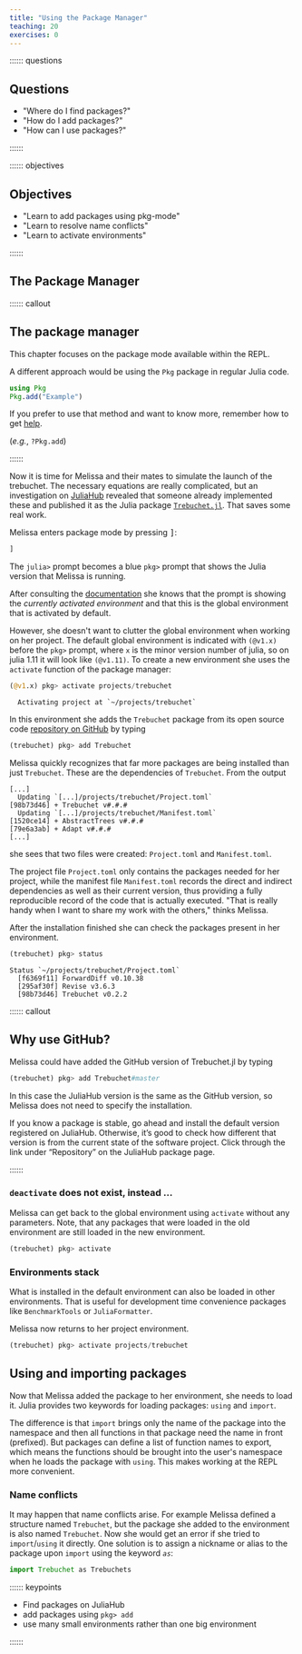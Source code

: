 ```yaml
---
title: "Using the Package Manager"
teaching: 20
exercises: 0
---
```


:::::: questions

## Questions

  - "Where do I find packages?"
  - "How do I add packages?"
  - "How can I use packages?"

::::::

:::::: objectives

## Objectives

  - "Learn to add packages using pkg-mode"
  - "Learn to resolve name conflicts"
  - "Learn to activate environments"

::::::

## The Package Manager

:::::: callout

## The package manager

This chapter focuses on the package mode available within the REPL.

A different approach would be using the `Pkg` package in regular Julia code.

```julia
using Pkg
Pkg.add("Example")
```

If you prefer to use that method and want to know more, remember how to get
[help](02_Getting_started.md).

(_e.g._, `?Pkg.add`)

::::::

Now it is time for Melissa and their mates to simulate the launch of the
trebuchet.  The necessary equations are really complicated, but an investigation
on [JuliaHub](https://juliahub.com/) revealed that someone already implemented
these and published it as the Julia package
[`Trebuchet.jl`](https://juliahub.com/ui/Search?q=trebuchet&type=packages).
That saves some real work.

Melissa enters package mode by pressing <kbd>]</kbd>:

```julia
]
```

The `julia>` prompt becomes a blue `pkg>` prompt that shows the Julia version
that Melissa is running.

After consulting the [documentation](https://julialang.github.io/Pkg.jl/v1/)
she knows that the prompt is showing the _currently activated environment_ and
that this is the global environment that is activated by default.

However, she doesn't want to clutter the global environment when working on her
project.  The default global environment is indicated with `(@v1.x)` before the
`pkg>` prompt, where `x` is the minor version number of julia, so on julia 1.11
it will look like `(@v1.11)`.  To create a new environment she uses the
`activate` function of the package manager:

```julia
(@v1.x) pkg> activate projects/trebuchet
```


```output
  Activating project at `~/projects/trebuchet`
```

In this environment she adds the `Trebuchet` package from its
open source code [repository on GitHub](https://github.com/FluxML/Trebuchet.jl)
by typing

```julia
(trebuchet) pkg> add Trebuchet
```

Melissa quickly recognizes that far more packages are being installed than just
`Trebuchet`.  These are the dependencies of `Trebuchet`.  From the output

```output
[...]
  Updating `[...]/projects/trebuchet/Project.toml`
[98b73d46] + Trebuchet v#.#.#
  Updating `[...]/projects/trebuchet/Manifest.toml`
[1520ce14] + AbstractTrees v#.#.#
[79e6a3ab] + Adapt v#.#.#
[...]
```

she sees that two files were created: `Project.toml` and `Manifest.toml`.

The project file `Project.toml` only contains the packages needed for her
project, while the manifest file `Manifest.toml` records the direct and indirect
dependencies as well as their current version, thus providing a fully
reproducible record of the code that is actually executed.  "That is really
handy when I want to share my work with the others," thinks Melissa.

After the installation finished she can check the packages present in her
environment.

```julia
(trebuchet) pkg> status
```


```output
Status `~/projects/trebuchet/Project.toml`
  [f6369f11] ForwardDiff v0.10.38
  [295af30f] Revise v3.6.3
  [98b73d46] Trebuchet v0.2.2

```

:::::: callout

## Why use GitHub?

Melissa could have added the GitHub version of Trebuchet.jl by typing

```julia
(trebuchet) pkg> add Trebuchet#master
```

In this case the JuliaHub version is the same as the GitHub version,
so Melissa does not need to specify the installation.

If you know a package is stable, go ahead and install the default version
registered on JuliaHub.  Otherwise, it’s good to check how different that
version is from the current state of the software project.  Click through the
link under “Repository” on the JuliaHub package page.

::::::

### `deactivate` does not exist, instead ...

Melissa can get back to the global environment using `activate` without any
parameters.  Note, that any packages that were loaded in the old environment are
still loaded in the new environment.

```julia
(trebuchet) pkg> activate
```

### Environments stack

What is installed in the default environment can also be loaded in other
environments.  That is useful for development time convenience packages like
`BenchmarkTools` or `JuliaFormatter`.

Melissa now returns to her project environment.

```julia
(trebuchet) pkg> activate projects/trebuchet
```

## Using and importing packages

Now that Melissa added the package to her environment, she needs to load it.
Julia provides two keywords for loading packages: `using` and `import`.

The difference is that `import` brings only the name of the package into the
namespace and then all functions in that package need the name in front
(prefixed).  But packages can define a list of function names to export, which
means the functions should be brought into the user's namespace when he loads
the package with `using`.  This makes working at the REPL more convenient.

### Name conflicts

It may happen that name conflicts arise.  For example Melissa defined a
structure named `Trebuchet`, but the package she added to the environment is
also named `Trebuchet`.  Now she would get an error if she tried to
`import`/`using` it directly.  One solution is to assign a nickname or alias to
the package upon `import` using the keyword *`as`*:

```julia
import Trebuchet as Trebuchets
```

:::::: keypoints

  - Find packages on JuliaHub
  - add packages using `pkg> add`
  - use many small environments rather than one big environment

::::::
